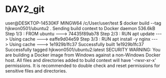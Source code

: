 # DAY2_git
user@DESKTOP-14530KF MINGW64 /c/User/user/test
$ docker build --tag hjkwon0501/ubuntu2 .
Sending build context to Docker daemon  536.6kB
Step 1/3 : FROM ubuntu
 ---> 74435f89ab78
Step 2/3 : RUN apt update
 ---> Using cache
 ---> eaffe9d04e59
Step 3/3 : RUN apt install -y nginx
 ---> Using cache
 ---> 1e1929b1fc37
Successfully built 1e1929b1fc37
Successfully tagged hjkwon0501/ubuntu2:latest
SECURITY WARNING: You are building a Docker image from Windows against a non-Windows Docker host. All files and directories added to build context will have '-rwxr-xr-x' permissions. It is recommended to double check and reset permissions for sensitive files and directories.
